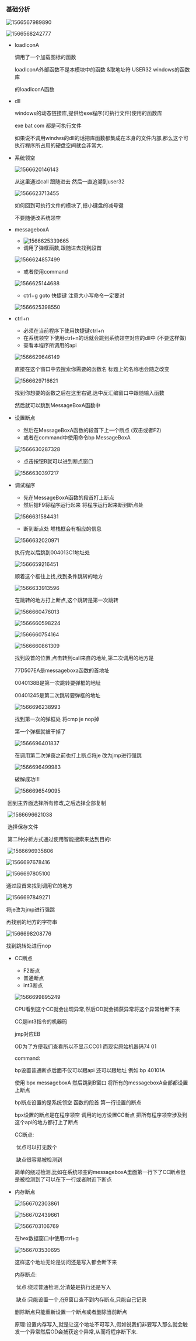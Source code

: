 ### 基础分析

![1566567989890](C:\Users\85896\AppData\Roaming\Typora\typora-user-images\1566567989890.png)

![1566568242777](C:\Users\85896\AppData\Roaming\Typora\typora-user-images\1566568242777.png)

- loadIconA

  调用了一个加载图标的函数  

  loadIconA外部函数不是本模块中的函数    &取地址符  USER32  windows的函数库

  的loadIconA函数



- dll

  windows的动态链接库,提供给exe程序(可执行文件)使用的函数库

  exe  bat  com 都是可执行文件

  如果说不调用windws的dll的话把库函数都集成在本身的文件内部,那么这个可执行程序所占用的硬盘空间就会非常大.



- 系统领空

  ![1566620146143](C:\Users\85896\AppData\Roaming\Typora\typora-user-images\1566620146143.png)

  从这里通过call  跟随进去  然后一直追溯到user32

  ![1566623713455](C:\Users\85896\AppData\Roaming\Typora\typora-user-images\1566623713455.png)

  如何回到可执行文件的模块了,摁小键盘的减号键

  不要随便改系统领空



- messageboxA

  - ![1566625339665](C:\Users\85896\AppData\Roaming\Typora\typora-user-images\1566625339665.png)
  - 调用了弹框函数,跟随进去找到段首

  ![1566624857499](C:\Users\85896\AppData\Roaming\Typora\typora-user-images\1566624857499.png)

  - 或者使用command

  ![1566625144688](C:\Users\85896\AppData\Roaming\Typora\typora-user-images\1566625144688.png)

  - ctrl+g  goto 快捷键   注意大小写命令一定要对

  ![1566625398550](C:\Users\85896\AppData\Roaming\Typora\typora-user-images\1566625398550.png)



- ctrl+n

  - 必须在当前程序下使用快捷键ctrl+n
  - 在系统领空下使用ctrl+n的话就会跳到系统领空对应的dll中  (不要这样做)
  - 查看本程序所调用的api

  ![1566629646149](C:\Users\85896\AppData\Roaming\Typora\typora-user-images\1566629646149.png)

  直接在这个窗口中去搜索你需要的函数名   标题上的名称也会随之改变

  ![1566629716621](C:\Users\85896\AppData\Roaming\Typora\typora-user-images\1566629716621.png)

  找到你想要的函数之后在这里右键,选中反汇编窗口中跟随输入函数

  然后就可以跳到MessageBoxA函数中

  

- 设置断点

  - 然后在MessageBoxA函数的段首下上一个断点 (双击或者F2)
  - 或者在command中使用命令bp MessageBoxA

  ![1566630287328](C:\Users\85896\AppData\Roaming\Typora\typora-user-images\1566630287328.png)

  - 点击按钮B就可以进到断点窗口

  ![1566630397217](C:\Users\85896\AppData\Roaming\Typora\typora-user-images\1566630397217.png)



- 调试程序

  - 先在MessageBoxA函数的段首打上断点
  - 然后摁F9将程序运行起来    将程序运行起来断到断点处

  ![1566631584431](C:\Users\85896\AppData\Roaming\Typora\typora-user-images\1566631584431.png)

  - 断到断点处  堆栈框会有相应的信息

  ![1566632020971](C:\Users\85896\AppData\Roaming\Typora\typora-user-images\1566632020971.png)

  执行完以后跳到004013C1地址处

  ![1566659216451](C:\Users\85896\AppData\Roaming\Typora\typora-user-images\1566659216451.png)

  顺着这个框往上找,找到条件跳转的地方

  ![1566633913596](C:\Users\85896\AppData\Roaming\Typora\typora-user-images\1566633913596.png)
  
  在跳转的地方打上断点,这个跳转是第一次跳转
  
  ![1566660476013](C:\Users\85896\AppData\Roaming\Typora\typora-user-images\1566660476013.png)
  
  ![1566660598224](C:\Users\85896\AppData\Roaming\Typora\typora-user-images\1566660598224.png)
  
  ![1566660754164](C:\Users\85896\AppData\Roaming\Typora\typora-user-images\1566660754164.png)
  
  ![1566660861309](C:\Users\85896\AppData\Roaming\Typora\typora-user-images\1566660861309.png)
  
  找到段首的位置,点击转到call来自的地址,第二次调用的地方是
  
  77D507EA是messageboxa函数的首地址
  
  0040138B是第一次跳转要弹框的地址
  
  00401245是第二次跳转要弹框的地址
  
  ![1566696238993](C:\Users\85896\AppData\Roaming\Typora\typora-user-images\1566696238993.png)
  
  找到第一次的弹框处  将cmp   je   nop掉
  
  第一个弹框就被干掉了
  
  ![1566696401837](C:\Users\85896\AppData\Roaming\Typora\typora-user-images\1566696401837.png)
  
  在调用第二次弹窗之前也打上断点将je  改为jmp进行强跳
  
  ![1566696499983](C:\Users\85896\AppData\Roaming\Typora\typora-user-images\1566696499983.png)
  
  破解成功!!!
  
  ![1566696549095](C:\Users\85896\AppData\Roaming\Typora\typora-user-images\1566696549095.png)

​		回到主界面选择所有修改,之后选择全部复制

​			![1566696621038](C:\Users\85896\AppData\Roaming\Typora\typora-user-images\1566696621038.png)

​	选择保存文件



​	第二种分析方式通过使用智能搜索来达到目的:

​	![1566696935806](C:\Users\85896\AppData\Roaming\Typora\typora-user-images\1566696935806.png)

![1566697678416](C:\Users\85896\AppData\Roaming\Typora\typora-user-images\1566697678416.png)

![1566697805100](C:\Users\85896\AppData\Roaming\Typora\typora-user-images\1566697805100.png)

通过段首来找到调用它的地方

![1566697849271](C:\Users\85896\AppData\Roaming\Typora\typora-user-images\1566697849271.png)

将je改为jmp进行强跳

再找别的地方的字符串

![1566698208776](C:\Users\85896\AppData\Roaming\Typora\typora-user-images\1566698208776.png)

找到跳转处进行nop



- CC断点

  - F2断点
  - 普通断点
  - int3断点

  ![1566699895249](C:\Users\85896\AppData\Roaming\Typora\typora-user-images\1566699895249.png)

  CPU看到这个CC就会出现异常,然后OD就会捕获异常将这个异常给断下来

  CC是int3指令的机器码

  jmp对应EB

  OD为了方便我们查看所以不显示CC01 而现实原始机器码74 01

  

  command:

  bp设置普通断点后面不仅可以跟api  还可以跟地址  例如:bp 40101A

  使用 bpx messageboxA 然后跳到B窗口 将所有的messageboxA全部都设置上断点

  bp断点设置的是系统领空 函数的段首 第一行设置的断点

  bpx设置的断点是在程序领空  调用的地方设置CC断点  把所有程序领空涉及到这个api的地方都打上了断点

  CC断点:

  ​			 优点可以打无数个

  ​			  缺点很容易被检测到

  简单的绕过检测,比如在系统领空的messageboxA里面第一行下了CC断点但是被检测到了可以在下一行或者附近下断点



- 内存断点

  ![1566702303861](C:\Users\85896\AppData\Roaming\Typora\typora-user-images\1566702303861.png)

  ![1566702439661](C:\Users\85896\AppData\Roaming\Typora\typora-user-images\1566702439661.png)

  ![1566703106769](C:\Users\85896\AppData\Roaming\Typora\typora-user-images\1566703106769.png)

  在hex数据窗口中使用ctrl+g

  ![1566703530695](C:\Users\85896\AppData\Roaming\Typora\typora-user-images\1566703530695.png)

  这样这个地址无论是访问还是写入都会断下来

  内存断点:

  ​		优点:绕过普通检测,分清楚是执行还是写入

  ​		缺点:只能设置一个,在B窗口查不到内存断点,只能自己记录

  删除断点只能重新设置一个断点或者删除当前断点

  原理:设置内存写入,就是让这个地址不可写入,假如说我们非要写入那么就会触发一个异常然后OD会捕获这个异常,从而将程序断下来.